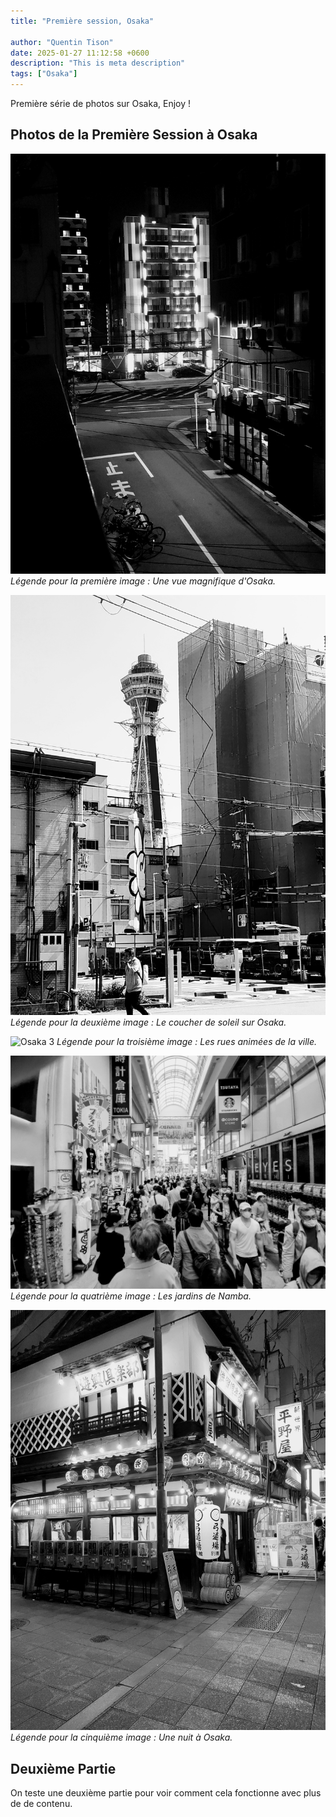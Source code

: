 ```yaml
---
title: "Première session, Osaka"

author: "Quentin Tison"
date: 2025-01-27 11:12:58 +0600
description: "This is meta description"
tags: ["Osaka"]
---
```


<!-- Excerpt Start -->
Première série de photos sur Osaka, Enjoy !
<br> <!--more-->
<!-- Excerpt End -->

## Photos de la Première Session à Osaka

![Osaka 1](/assets/images/post/osaka/osaka-post-1.jpg)
_Légende pour la première image : Une vue magnifique d'Osaka._

![Osaka 2](/assets/images/post/osaka/osaka-post-2.jpg)
_Légende pour la deuxième image : Le coucher de soleil sur Osaka._

![Osaka 3](/assets/images/post/osaka/osaka-post-3.jpg)
_Légende pour la troisième image : Les rues animées de la ville._

![Osaka 4](/assets/images/post/osaka/osaka-post-4.jpg)
_Légende pour la quatrième image : Les jardins de Namba._

![Osaka 5](/assets/images/post/osaka/osaka-post-5.jpg)
_Légende pour la cinquième image : Une nuit à Osaka._

## Deuxième Partie

On teste une deuxième partie pour voir comment cela fonctionne avec plus de de contenu.
